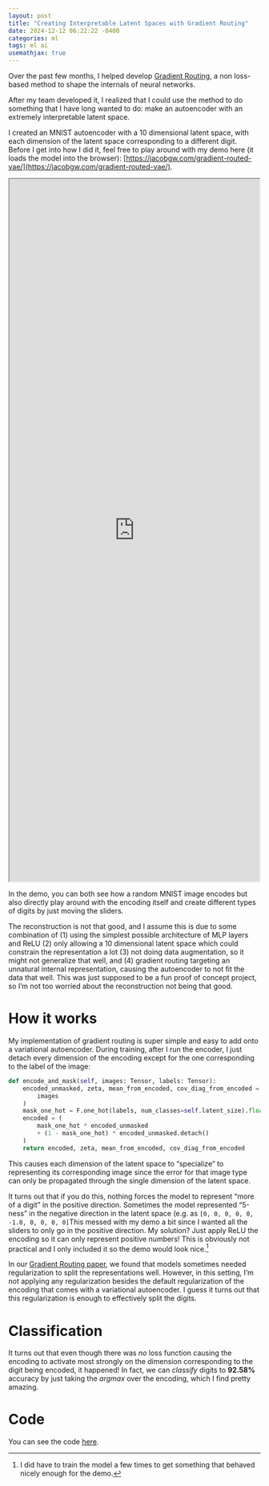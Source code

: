 ```yaml
---
layout: post
title: "Creating Interpretable Latent Spaces with Gradient Routing"
date: 2024-12-12 06:22:22 -0400
categories: ml
tags: ml ai
usemathjax: true
---
```



Over the past few months, I helped develop [Gradient Routing](https://arxiv.org/abs/2410.04332), a non loss-based method to shape the internals of neural networks.

After my team developed it, I realized that I could use the method to do something that I have long wanted to do: make an autoencoder with an extremely interpretable latent space.

I created an MNIST autoencoder with a 10 dimensional latent space, with each dimension of the latent space corresponding to a different digit. Before I get into how I did it, feel free to play around with my demo here (it loads the model into the browser): [https://jacobgw.com/gradient-routed-vae/](https://jacobgw.com/gradient-routed-vae/).

<iframe height="1400" width="500" src="https://jacobgw.com/gradient-routed-vae/" title="Demo"></iframe>

In the demo, you can both see how a random MNIST image encodes but also directly play around with the encoding itself and create different types of digits by just moving the sliders.

The reconstruction is not that good, and I assume this is due to some combination of (1) using the simplest possible architecture of MLP layers and ReLU (2) only allowing a 10 dimensional latent space which could constrain the representation a lot (3) not doing data augmentation, so it might not generalize that well, and (4) gradient routing targeting an unnatural internal representation, causing the autoencoder to not fit the data that well. This was just supposed to be a fun proof of concept project, so I’m not too worried about the reconstruction not being that good.

# How it works

My implementation of gradient routing is super simple and easy to add onto a variational autoencoder. During training, after I run the encoder, I just detach every dimension of the encoding except for the one corresponding to the label of the image:

```python
def encode_and_mask(self, images: Tensor, labels: Tensor):
    encoded_unmasked, zeta, mean_from_encoded, cov_diag_from_encoded = self.encode(
        images
    )
    mask_one_hot = F.one_hot(labels, num_classes=self.latent_size).float()
    encoded = (
        mask_one_hot * encoded_unmasked
        + (1 - mask_one_hot) * encoded_unmasked.detach()
    )
    return encoded, zeta, mean_from_encoded, cov_diag_from_encoded
```

This causes each dimension of the latent space to “specialize” to representing its corresponding image since the error for that image type can only be propagated through the single dimension of the latent space.

It turns out that if you do this, nothing forces the model to represent “more of a digit” in the positive direction. Sometimes the model represented “5-ness” in the negative direction in the latent space (e.g. as `[0, 0, 0, 0, 0, -1.0, 0, 0, 0, 0]`This messed with my demo a bit since I wanted all the sliders to only go in the positive direction. My solution? Just apply ReLU the encoding so it can only represent positive numbers! This is obviously not practical and I only included it so the demo would look nice.[^1]

In our [Gradient Routing paper](https://arxiv.org/pdf/2410.04332), we found that models sometimes needed regularization to split the representations well. However, in this setting, I’m not applying any regularization besides the default regularization of the encoding that comes with a variational autoencoder. I guess it turns out that this regularization is enough to effectively split the digits.

# Classification

It turns out that even though there was *no* loss function causing the encoding to activate most strongly on the dimension corresponding to the digit being encoded, it happened! In fact, we can *classify* digits to **92.58%** accuracy by just taking the *argmax* over the encoding, which I find pretty amazing.

# Code
You can see the code [here](https://github.com/g-w1/gradient-routed-vae).

[^1]: I did have to train the model a few times to get something that behaved nicely enough for the demo.
